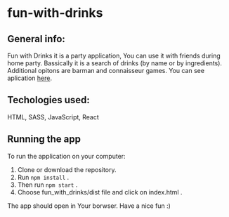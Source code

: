 # fun-with-drinks

## General info:
Fun with Drinks it is a party application, You can use it with friends during home party. Bassically it is a search of drinks (by name or by ingredients). Additional opitons are barman and connaisseur games.
You can see aplication [here](https://holania.github.io/fun-with-drinks-2/).

## Techologies used:
HTML, SASS, JavaScript, React

## Running the app
To run the application on your computer:
1. Clone or download the repository.
2. Run `npm install` .
3. Then run `npm start` .
4. Choose fun_with_drinks/dist file and click on index.html .

The app should open in Your borwser.
Have a nice fun :) 

